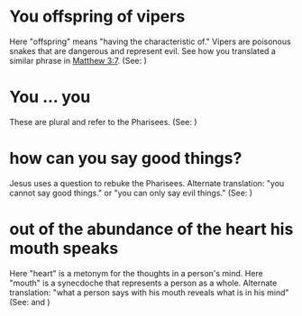 
# You offspring of vipers
Here "offspring" means "having the characteristic of." Vipers are poisonous snakes that are dangerous and represent evil. See how you translated a similar phrase in [Matthew 3:7](../03/07.md). (See: )

# You ... you
These are plural and refer to the Pharisees. (See: )

# how can you say good things?
Jesus uses a question to rebuke the Pharisees. Alternate translation: "you cannot say good things." or "you can only say evil things." (See: )

# out of the abundance of the heart his mouth speaks
Here "heart" is a metonym for the thoughts in a person's mind. Here "mouth" is a synecdoche that represents a person as a whole. Alternate translation: "what a person says with his mouth reveals what is in his mind" (See:  and )